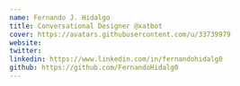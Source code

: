 ```yaml
---
name: Fernando J. Hidalgo
title: Conversational Designer @xatbot
cover: https://avatars.githubusercontent.com/u/33739979
website: 
twitter:
linkedin: https://www.linkedin.com/in/fernandohidalg0
github: https://github.com/FernandoHidalg0
---
```

